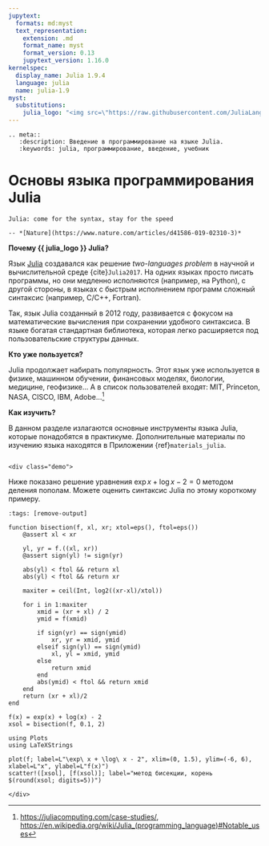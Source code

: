```yaml
---
jupytext:
  formats: md:myst
  text_representation:
    extension: .md
    format_name: myst
    format_version: 0.13
    jupytext_version: 1.16.0
kernelspec:
  display_name: Julia 1.9.4
  language: julia
  name: julia-1.9
myst:
  substitutions:
    julia_logo: "<img src=\"https://raw.githubusercontent.com/JuliaLang/julia-logo-graphics/master/images/julia-dots.svg\" style=\"height: 1em;\">"
---
```


```{eval-rst}
.. meta::
   :description: Введение в программирование на языке Julia.
   :keywords: julia, программирование, введение, учебник
```

# Основы языка программирования Julia

```{epigraph}
Julia: come for the syntax, stay for the speed

-- *[Nature](https://www.nature.com/articles/d41586-019-02310-3)*
```

**Почему {{ julia_logo }} Julia?**

Язык [Julia](https://julialang.org/) создавался как решение *two-languages problem* в научной и вычислительной среде {cite}`Julia2017`. На одних языках просто писать программы, но они медленно исполняются (например, на Python), с другой стороны, в языках с быстрым исполнением программ сложный синтаксис (например, C/C++, Fortran).

Так, язык Julia созданный в 2012 году, развивается с фокусом на математические вычисления при сохранении удобного синтаксиса. В языке богатая стандартная библиотека, которая легко расширяется под пользовательские структуры данных.

**Кто уже пользуется?**

Julia продолжает набирать популярность. Этот язык уже используется в физике, машинном обучении, финансовых моделях, биологии, медицине, геофизике... А в список пользователей входят: MIT, Princeton, NASA, CISCO, IBM, Adobe...[^usage_proof]

[^usage_proof]: https://juliacomputing.com/case-studies/, https://en.wikipedia.org/wiki/Julia_(programming_language)#Notable_uses

**Как изучить?**

В данном разделе излагаются основные инструменты языка Julia, которые понадобятся в практикуме. Дополнительные материалы по изучению языка находятся в Приложении {ref}`materials_julia`.

```{proof:demo} Синтаксис Julia
```

```{raw} html
<div class="demo">
```

Ниже показано решение уравнения $\exp{x} + \log{x} - 2 = 0$ методом деления пополам.
Можете оценить синтаксис Julia по этому короткому примеру.

```{code-cell}
:tags: [remove-output]

function bisection(f, xl, xr; xtol=eps(), ftol=eps())
    @assert xl < xr

    yl, yr = f.((xl, xr))
    @assert sign(yl) != sign(yr)

    abs(yl) < ftol && return xl
    abs(yl) < ftol && return xr
    
    maxiter = ceil(Int, log2((xr-xl)/xtol))
    
    for i in 1:maxiter
        xmid = (xr + xl) / 2
        ymid = f(xmid)
        
        if sign(yr) == sign(ymid)
            xr, yr = xmid, ymid
        elseif sign(yl) == sign(ymid)
            xl, yl = xmid, ymid
        else
            return xmid
        end
        abs(ymid) < ftol && return xmid
    end
    return (xr + xl)/2
end
```

```{code-cell}
f(x) = exp(x) + log(x) - 2
xsol = bisection(f, 0.1, 2)
```

```{code-cell}
using Plots
using LaTeXStrings

plot(f; label=L"\exp\ x + \log\ x - 2", xlim=(0, 1.5), ylim=(-6, 6), xlabel=L"x", ylabel=L"f(x)")
scatter!([xsol], [f(xsol)]; label="метод бисекции, корень $(round(xsol; digits=5))")
```

```{raw} html
</div>
```

